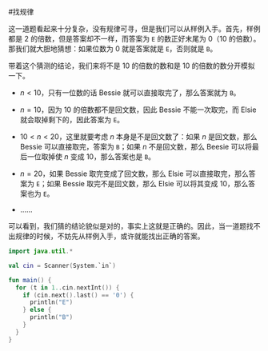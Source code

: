 #找规律 

这一道题看起来十分复杂，没有规律可寻，但是我们可以从样例入手。首先，样例都是 $2$ 的倍数，但是答案却不一样，而答案为 `E` 的数正好末尾为 $0$（$10$ 的倍数）。那我们就大胆地猜想：如果位数为 $0$ 就是答案就是 `E`，否则就是 `B`。

带着这个猜测的结论，我们来将不是 $10$ 的倍数的数和是 $10$ 的倍数的数分开模拟一下。

- $n<10$，只有一位数的话 Bessie 就可以直接取完了，那么答案就为 `B`。

- $n=10$，因为 $10$ 的倍数都不是回文数，因此 Bessie 不能一次取完，而 Elsie 就会取掉剩下的，因此答案为 `E`。

- $10<n<20$，这里就要考虑 $n$ 本身是不是回文数了：如果 $n$ 是回文数，那么 Bessie 可以直接取完，答案为 `B`；如果 $n$ 不是回文数，那么 Beesie 可以将最后一位取掉使 $n$ 变成 $10$，那么答案也是 `B`。

- $n=20$，如果 Bessie 取完变成了回文数，那么 Elsie 可以直接取完，那么答案为 `E`；如果 Bessie 取完不是回文数，那么 Elsie 可以将其变成 $10$，那么答案也为 `E`。

- ……

可以看到，我们猜的结论貌似是对的，事实上这就是正确的。因此，当一道题找不出规律的时候，不妨先从样例入手，或许就能找出正确的答案。

```kotlin
import java.util.*

val cin = Scanner(System.`in`)

fun main() {
  for (t in 1..cin.nextInt()) {
    if (cin.next().last() == '0') {
      println("E")
    } else {
      println("B")
    }
  }
}
```